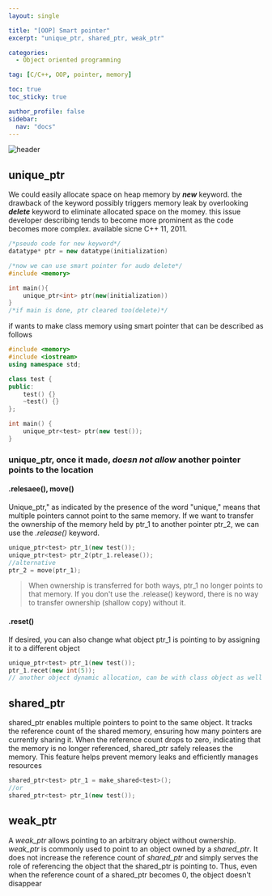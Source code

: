 ```yaml
---
layout: single

title: "[OOP] Smart pointer"
excerpt: "unique_ptr, shared_ptr, weak_ptr"

categories:
  - Object oriented programming

tag: [C/C++, OOP, pointer, memory] 

toc: true
toc_sticky: true

author_profile: false
sidebar:
  nav: "docs"
---
```



![header](https://capsule-render.vercel.app/api?type=rect&color=20:660099,100:E2231A)

## unique_ptr

We could easily allocate space on heap memory by ***new*** keyword. the drawback of the keyword possibly triggers memory leak by overlooking ***delete*** keyword to eliminate allocated space on the momey. this issue developer describing tends to become more prominent as the code becomes more complex. available sicne C++ 11, 2011.
```cpp
/*pseudo code for new keyword*/
datatype* ptr = new datatype(initialization)

/*now we can use smart pointer for audo delete*/
#include <memory>

int main(){
    unique_ptr<int> ptr(new(initialization))
}
/*if main is done, ptr cleared too(delete)*/
```
if wants to make class memory using smart pointer that can be described as follows
```cpp
#include <memory>
#include <iostream>
using namespace std;

class test {
public:
    test() {}
    ~test() {}
};

int main() {
    unique_ptr<test> ptr(new test());
}
```

### unique_ptr, once it made, *doesn not allow* another pointer points to the location

#### .relesaee(), move()

Unique_ptr," as indicated by the presence of the word "unique," means that multiple pointers cannot point to the same memory. If we want to transfer the ownership of the memory held by ptr_1 to another pointer ptr_2, we can use the *.release()* keyword.

```cpp
unique_ptr<test> ptr_1(new test());
unique_ptr<test> ptr_2(ptr_1.release());
//alternative
ptr_2 = move(ptr_1);
```

>When ownership is transferred for both ways, ptr_1 no longer points to that memory. If you don't use the .release() keyword, there is no way to transfer ownership (shallow copy) without it.

#### .reset()

If desired, you can also change what object ptr_1 is pointing to by assigning it to a different object

```cpp
unique_ptr<test> ptr_1(new test());
ptr_1.recet(new int(5));
// another object dynamic allocation, can be with class object as well
```

## shared_ptr

shared_ptr enables multiple pointers to point to the same object. It tracks the reference count of the shared memory, ensuring how many pointers are currently sharing it. When the reference count drops to zero, indicating that the memory is no longer referenced, shared_ptr safely releases the memory. This feature helps prevent memory leaks and efficiently manages resources

```cpp
shared_ptr<test> ptr_1 = make_shared<test>();
//or
shared_ptr<test> ptr_1(new test());
```

## weak_ptr
A *weak_ptr* allows pointing to an arbitrary object without ownership. *weak_ptr* is commonly used to point to an object owned by a *shared_ptr*. It does not increase the reference count of *shared_ptr* and simply serves the role of referencing the object that the shared_ptr is pointing to. Thus, even when the reference count of a shared_ptr becomes 0, the object doesn't disappear

